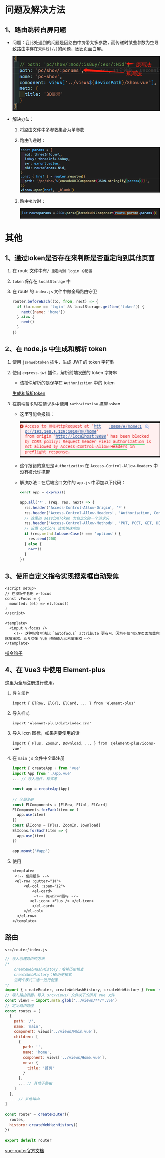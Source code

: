 # 问题及解决方法

## 1、路由跳转白屏问题

- 问题：我此处遇到的问题是因路由中携带太多参数，而传递时某些参数为空导致路由中存在`双斜线(//)`的问题，因此页面白屏。

  ![image-20220906111357724](vue3其他笔记.assets/image-20220906111357724.png)

- 解决办法：

  1. 将路由文件中多参数集合为单参数

  2. 路由传递时：

     ![image-20220906111616575](vue3其他笔记.assets/image-20220906111616575.png)

  3. 路由接收时：

     ![image-20220906111653497](vue3其他笔记.assets/image-20220906111653497.png)




# 其他

## 1、通过token是否存在来判断是否重定向到其他页面

1. 在 route 文件中有`/ 重定向到 login 的配置`

2. `token` 保存在 `localStorage` 中

3. 在 route 的 `index.js` 文件中做全局路由守卫

   ```JavaScript
   router.beforeEach((to, from, next) => {
     if (to.name == 'login' && localStorage.getItem('token')) {
       next({name: 'home'})
     } else {
       next()
     }
   })
   ```

## 2、在 node.js 中生成和解析 token

1. 使用 `jsonwebtoken` 插件，生成 JWT 的 token 字符串

2. 使用 `express-jwt` 插件，解析前端发送的 token 字符串

   - 该插件解析的是保存在 `Authorization` 中的 token

   [生成和解析token](https://www.cnblogs.com/wjy00/p/15916738.html) 

3. 在前端请求时在请求头中使用 `Authorization` 携带 token

   - 这里可能会报错：

     ![image-20220907162823360](vue3其他笔记.assets/image-20220907162823360.png)

   - 这个报错的意思是 `Authorization` 在 `Access-Control-Allow-Headers` 中没有被允许携带

   - 解决办法：在后端接口文件的 `app.js` 中添加以下代码：

     ```JavaScript
     const app = express()
     
     app.all('*', (req, res, next) => {
       res.header('Access-Control-Allow-Origin', '*')
       res.header('Access-Control-Allow-Headers', 'Authorization, Content-Type, Content-Length, Accept, X-Requested-With, sessionToken')
       // 这里的 sessionToken 为自定义的一个请求头
       res.header('Access-Control-Allow-Methods', 'PUT, POST, GET, DELETE, OPTIONS') // 这里也可以直接写 * 允许所有
       // 设置 options 请求快速响应
       if (req.methd.toLowerCase() === 'options') {
         res.send(200)
       } else {
         next()
       }
     })
     ```


## 3、使用自定义指令实现搜索框自动聚焦

```vue
<script setup>
// 在模板中启用 v-focus
const vFocus = {
  mounted: (el) => el.focus()
}
</script>

<template>
  <input v-focus />
	<!-- 这种指令写法比 `autofocus` attribute 更有用，因为不仅可以在页面加载完成后生效，还可以在 Vue 动态插入元素后生效 -->
</template>
```

[指令钩子](https://cn.vuejs.org/guide/reusability/custom-directives.html#directive-hooks) 

## 4、在 Vue3 中使用 Element-plus

这里为全局注册进行使用。

1. 导入组件

   `import { ElRow, ElCol, ElCard, ... } from 'element-plus'` 

2. 导入样式

   `import 'element-plus/dist/index.css'` 

3. 导入 icon 图标，如果需要使用的话

   `import { Plus, ZoomIn, Download, ... } from '@element-plus/icons-vue'` 

4. 在 `main.js` 文件中全局注册

   ```JavaScript
   import { createApp } from 'vue'
   import App from './App.vue'
   ... // 导入组件、样式等
   
   const app = createApp(App)
   
   // 全局注册
   const ElComponents = [ElRow, ElCol, ElCard]
   ElComponents.forEach(item => {
     app.use(item)
   })
   const ElIcons = [Plus, ZoomIn, Download]
   ElIcons.forEach(item => {
     app.use(item)
   })
   
   app.mount('#app')
   ```

5. 使用

   ```vue
   <template>
   	<!-- 使用组件 -->
   	<el-row :gutter="10">
   		<el-col :span="12">
   			<el-card>
   			 <!-- 使用icon图标 -->
           <el-icon> <Plus /> </el-icon> 
     		</el-card>
     	</el-col>
     </el-row>
   </template>
   ```

## 路由

`src/router/index.js` 

```JavaScript
// 导入创建路由的方法
/*
	createWebHashHistory：哈希历史模式
	createWebHistory：H5历史模式
	这两个模式二选一进行创建
*/
import { createRouter, createWebHashHistory, createWebHistory } from 'vue-router'
// 导入路由页面，导入 src/views/ 文件夹下的所有 vue 文件
const views = import.meta.glob('../views/**/*.vue')
// 定义路由路径
const routes = [
  {
    path: '/',
    name: 'main',
    component: views['../views/Main.vue'],
    children: [
      {
        path: '',
        name: 'home',
        component: views['../views/Home.vue'],
        meta: {
          title: '首页'
        }
      },
      ... // 其他子路由
    ]
  },
  ... // 其他路由
]
    
const router = createRouter({
  routes,
  history: createWebHashHistory()
})

export default router
```

[vue-router官方文档](https://router.vuejs.org/zh/introduction.html) 
